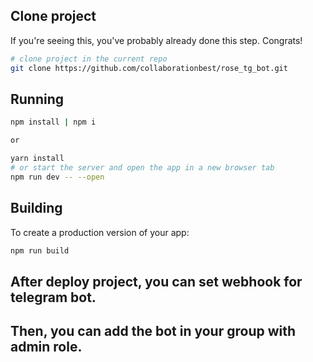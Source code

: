 ## Clone project

If you're seeing this, you've probably already done this step. Congrats!

```bash
# clone project in the current repo
git clone https://github.com/collaborationbest/rose_tg_bot.git
```

## Running


```bash
npm install | npm i

or

yarn install
# or start the server and open the app in a new browser tab
npm run dev -- --open
```

## Building

To create a production version of your app:

```bash
npm run build
```

## After deploy project, you can set webhook for telegram bot.
## Then, you can add the bot in your group with admin role.
